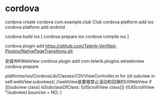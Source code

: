 # cordova

cordova create cordova com.example.club Club
cordova platform add ios
cordova platform add android

cordova build ios
[
cordova prepare ios
cordova compile ios
]


cordova plugin add https://github.com/Telerik-Verified-Plugins/NativePageTransitions.git

安装WKWebView
cordova plugin add com.telerik.plugins.wkwebview
cordova prepare

platforms/ios/CordovaLib/Classes/CDVViewController.m
for (id subview in self.webView.subviews){  //webView是要被禁止滚动和回弹的UIWebView
    if ([[subview class] isSubclassOfClass: [UIScrollView class]])
        ((UIScrollView *)subview).bounces = NO;
}
